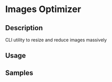 # Images Optimizer

## Description
CLI utility to resize and reduce images massively

## Usage

## Samples


